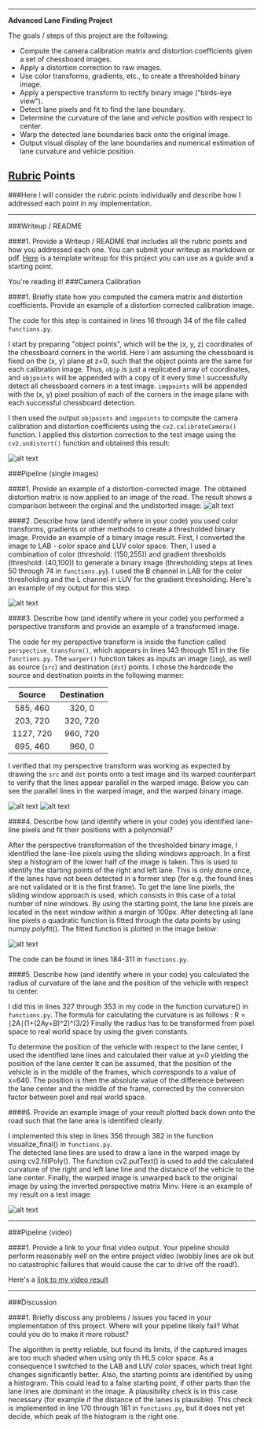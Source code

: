 
---

**Advanced Lane Finding Project**

The goals / steps of this project are the following:

* Compute the camera calibration matrix and distortion coefficients given a set of chessboard images.
* Apply a distortion correction to raw images.
* Use color transforms, gradients, etc., to create a thresholded binary image.
* Apply a perspective transform to rectify binary image ("birds-eye view").
* Detect lane pixels and fit to find the lane boundary.
* Determine the curvature of the lane and vehicle position with respect to center.
* Warp the detected lane boundaries back onto the original image.
* Output visual display of the lane boundaries and numerical estimation of lane curvature and vehicle position.

[//]: # (Image References)

[image1]: ./output_images/undistortion_chessboard.jpeg "Undistorted"
[image2]: ./output_images/undistortion.jpeg "Road Transformed"
[image3]: ./output_images/pipeline2.jpeg "Binary Example"
[image4]: ./output_images/warped.jpeg "Warp Example"
[image5]: ./output_images/lane_detection2.jpeg "Fit Visual"
[image6]: ./output_images/output2.jpeg "Output"
[image7]: ./output_images/warped_binary2.jpeg "Binary Warp Example"
[video1]: ./result.mp4 "Video"

## [Rubric](https://review.udacity.com/#!/rubrics/571/view) Points
###Here I will consider the rubric points individually and describe how I addressed each point in my implementation.  

---
###Writeup / README

####1. Provide a Writeup / README that includes all the rubric points and how you addressed each one.  You can submit your writeup as markdown or pdf.  [Here](https://github.com/udacity/CarND-Advanced-Lane-Lines/blob/master/writeup_template.md) is a template writeup for this project you can use as a guide and a starting point.  

You're reading it!
###Camera Calibration

####1. Briefly state how you computed the camera matrix and distortion coefficients. Provide an example of a distortion corrected calibration image.

The code for this step is contained in lines 16 through 34 of the file called `functions.py`.

I start by preparing "object points", which will be the (x, y, z) coordinates of the chessboard corners in the world. Here I am assuming the chessboard is fixed on the (x, y) plane at z=0, such that the object points are the same for each calibration image.  Thus, `objp` is just a replicated array of coordinates, and `objpoints` will be appended with a copy of it every time I successfully detect all chessboard corners in a test image.  `imgpoints` will be appended with the (x, y) pixel position of each of the corners in the image plane with each successful chessboard detection.  

I then used the output `objpoints` and `imgpoints` to compute the camera calibration and distortion coefficients using the `cv2.calibrateCamera()` function.  I applied this distortion correction to the test image using the `cv2.undistort()` function and obtained this result: 

![alt text][image1]

###Pipeline (single images)

####1. Provide an example of a distortion-corrected image.
The obtained distortion matrix is now applied to an image of the road.
The result shows a comparison between the orginal and the undistorted image: 
![alt text][image2]

####2. Describe how (and identify where in your code) you used color transforms, gradients or other methods to create a thresholded binary image.  Provide an example of a binary image result.
First, I converted the image to LAB - color space and LUV color space. Then, I used a combination of color (threshold: (150,255)) and gradient thresholds (threshold: (40,100)) to generate a binary image (thresholding steps at lines 50 through 74 in `functions.py`). 
I used the B channel in LAB for the color thresholding and the L channel in LUV for the gradient thresholding. 
Here's an example of my output for this step. 

![alt text][image3]

####3. Describe how (and identify where in your code) you performed a perspective transform and provide an example of a transformed image.

The code for my perspective transform is inside the function called `perspective_transform()`, which appears in lines 143 through 151 in the file `functions.py`.  The `warper()` function takes as inputs an image (`img`), as well as source (`src`) and destination (`dst`) points.  I chose the hardcode the source and destination points in the following manner:


| Source        | Destination   | 
|:-------------:|:-------------:| 
| 585, 460      | 320, 0        | 
| 203, 720      | 320, 720      |
| 1127, 720     | 960, 720      |
| 695, 460      | 960, 0        |

I verified that my perspective transform was working as expected by drawing the `src` and `dst` points onto a test image and its warped counterpart to verify that the lines appear parallel in the warped image.
Below you can see the parallel lines in the warped image, and the warped binary image.

![alt text][image4]
![alt text][image7]

####4. Describe how (and identify where in your code) you identified lane-line pixels and fit their positions with a polynomial?

After the perspective transformation of the thresholded binary image, I identified the lane-line pixels using the sliding windows approach.
In a first step a histogram of the lower half of the image is taken. This is used to identify the starting points of the right and left lane. This is only done once, if the lanes have not been detected in a former step (for e.g. the found lines are not validated or it is the first frame).
To get the lane line pixels, the sliding window approach is used, which consists in this case of a total number of nine windows. By using the starting point, the lane line pixels are located in the next window within a margin of 100px. After detecting all lane line pixels a quadratic function is fitted through the data points by using numpy.polyfit().
The fitted function is plotted in the image below:

![alt text][image5]

The code can be found in  lines 184-311 in `functions.py`.

####5. Describe how (and identify where in your code) you calculated the radius of curvature of the lane and the position of the vehicle with respect to center.

I did this in lines 327 through 353 in my code in the function curvature() in `functions.py`.
The formula for calculating the curvature is as follows : R = ​∣2A∣​​(1+(2Ay+B)​^2​​)​^(3/2​​​​)
Finally the radius has to be transformed from pixel space to real world space by using the given constants.

To determine the position of the vehicle with respect to the lane center, I used the identified lane lines and calculated their value at y=0 yielding the position of the lane center
It can be assumed, that the position of the vehicle is in the middle of the frames, which corresponds to a value of x=640.
The position is then the absolute value of the difference between the lane center and the middle of the frame, corrected by the conversion factor between pixel and real world space.

####6. Provide an example image of your result plotted back down onto the road such that the lane area is identified clearly.

I implemented this step in lines 356 through 382 in the function visualize_final() in `functions.py`.  
The detected lane lines are used to draw a lane in the warped image by using cv2.fillPoly(). The function cv2.putText() is used to add the calculated curvature of the right and left lane line and the distance of the vehicle to the lane center.
Finally, the warped image is unwarped back to the original image by using the inverted perspective matrix Minv.
Here is an example of my result on a test image:

![alt text][image6]

---
###Pipeline (video)

####1. Provide a link to your final video output.  Your pipeline should perform reasonably well on the entire project video (wobbly lines are ok but no catastrophic failures that would cause the car to drive off the road!).

Here's a [link to my video result](./result.mp4)
 
---

###Discussion

####1. Briefly discuss any problems / issues you faced in your implementation of this project.  Where will your pipeline likely fail?  What could you do to make it more robust?

The algorithm is pretty reliable, but found its limits, if the captured images are too much shaded when using only th HLS color space. As a consequence I switched to the LAB and LUV color spaces, which treat light changes significantly better. Also, the starting points are identified by using a histogram. 
This could lead to a false starting point, if other parts than the lane lines are dominant in the image. 
A plausibility check is in this case necessary (for example if the distance of the lanes is plausible). This check is implemented in line 170 through 181 in `functions.py`, but it does not yet decide, which peak of the histogram is the right one.


